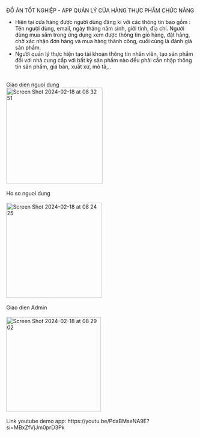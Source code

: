 ĐỒ ÁN TỐT NGHIỆP - APP QUẢN LÝ CỬA HÀNG THỰC PHẨM CHỨC NĂNG
<br/>
- Hiện tại cửa hàng được người dùng đăng kí với các thông tin bao gồm : Tên người dùng, email, ngày tháng năm sinh, giới tính, địa chỉ. Người dùng mua sắm trong ứng dụng xem được thông tin giỏ hàng, đặt hàng, chờ xác nhận đơn hàng và mua hàng thành công, cuối cùng là đánh giá sản phẩm.
- Người quản lý thực hiện tạo tài khoản thông tin nhân viên, tạo sản phẩm đối với nhà cung cấp với bất
kỳ sản phẩm nào đều phải cần nhập thông tin sản phẩm, giá bán, xuất xứ, mô tả,..
<br/>
Giao dien nguoi dung
<br/>

<img width="256" alt="Screen Shot 2024-02-18 at 08 32 51" src="https://github.com/thaitai541/DO-AN-TOT-NGHIEP/assets/66893154/5ee22038-563a-4405-b3af-456e94676d27">

<br/>
<br/>
Ho so nguoi dung

<br/>
<br/>
<img width="254" alt="Screen Shot 2024-02-18 at 08 24 25" src="https://github.com/thaitai541/DO-AN-TOT-NGHIEP/assets/66893154/a007ce30-e314-4981-a065-e4792942c6e5">

<br/>
<br/>
Giao dien Admin

<br/>
<br/>
<img width="252" alt="Screen Shot 2024-02-18 at 08 29 02" src="https://github.com/thaitai541/DO-AN-TOT-NGHIEP/assets/66893154/328ec566-fe0d-4ac5-b7a6-7c4f489123f1">

<br/>
<br/>
Link youtube demo app: https://youtu.be/PdaBMseNA9E?si=MBxZfVjJm0prD3Pk
